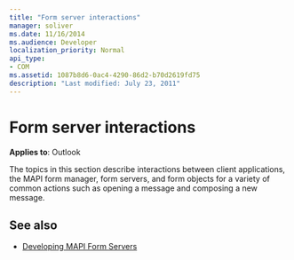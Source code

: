```yaml
---
title: "Form server interactions"
manager: soliver
ms.date: 11/16/2014
ms.audience: Developer
localization_priority: Normal
api_type:
- COM
ms.assetid: 1087b8d6-0ac4-4290-86d2-b70d2619fd75
description: "Last modified: July 23, 2011"
---
```


# Form server interactions

**Applies to**: Outlook 
  
The topics in this section describe interactions between client applications, the MAPI form manager, form servers, and form objects for a variety of common actions such as opening a message and composing a new message.
  
## See also

- [Developing MAPI Form Servers](developing-mapi-form-servers.md)

